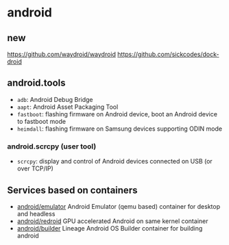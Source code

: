 # android

## new

https://github.com/waydroid/waydroid
https://github.com/sickcodes/dock-droid

## android.tools

+ `adb`: Android Debug Bridge
+ `aapt`: Android Asset Packaging Tool
+ `fastboot`: flashing firmware on Android device, boot an Android device to fastboot mode
+ `heimdall`: flashing firmware on Samsung devices supporting ODIN mode

### android.scrcpy (user tool)

+ `scrcpy`: display and control of Android devices connected on USB (or over TCP/IP)

## Services based on containers

+ [android/emulator](android/emulator) Android Emulator (qemu based) container for desktop and headless
+ [android/redroid](android/redroid) GPU accelerated Android on same kernel container
+ [android/builder](android/builder) Lineage Android OS Builder container for building android
